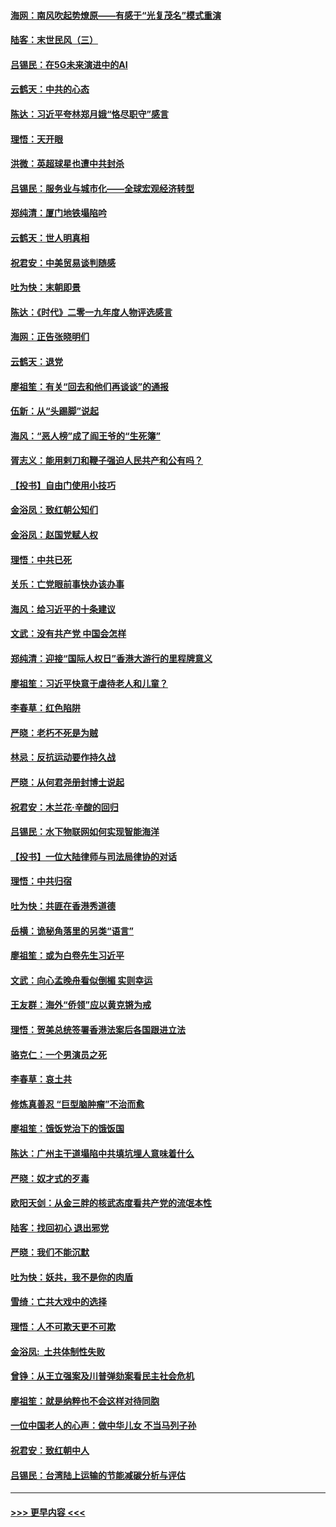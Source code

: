#### [海网：南风吹起势燎原——有感于“光复茂名”模式重演](../pages/nsc993/n11732308.md?t=12191944) 
#### [陆客：末世民风（三）](../pages/nsc993/n11732211.md?t=12191944) 
#### [吕锡民：在5G未来演进中的AI](../pages/nsc993/n11730010.md?t=12191944) 
#### [云鹤天：中共的心态](../pages/nsc993/n11729906.md?t=12191944) 
#### [陈达：习近平夸林郑月娥“恪尽职守”感言](../pages/nsc993/n11729881.md?t=12191944) 
#### [理悟：天开眼](../pages/nsc993/n11729699.md?t=12191944) 
#### [洪微：英超球星也遭中共封杀](../pages/nsc993/n11727243.md?t=12191944) 
#### [吕锡民：服务业与城市化——全球宏观经济转型](../pages/nsc993/n11725845.md?t=12191944) 
#### [郑纯清：厦门地铁塌陷吟](../pages/nsc993/n11725813.md?t=12191944) 
#### [云鹤天：世人明真相](../pages/nsc993/n11725621.md?t=12191944) 
#### [祝君安：中美贸易谈判随感](../pages/nsc993/n11725609.md?t=12191944) 
#### [吐为快：末朝即景](../pages/nsc993/n11723365.md?t=12191944) 
#### [陈达：《时代》二零一九年度人物评选感言](../pages/nsc993/n11723337.md?t=12191944) 
#### [海网：正告张晓明们](../pages/nsc993/n11723228.md?t=12191944) 
#### [云鹤天：退党](../pages/nsc993/n11723056.md?t=12191944) 
#### [廖祖笙：有关“回去和他们再谈谈”的通报](../pages/nsc993/n11722442.md?t=12191944) 
#### [伍新：从“头踢脚”说起](../pages/nsc993/n11722429.md?t=12191944) 
#### [海风：“恶人榜”成了阎王爷的“生死簿”](../pages/nsc993/n11722272.md?t=12191944) 
#### [胥志义：能用剌刀和鞭子强迫人民共产和公有吗？](../pages/nsc993/n11720569.md?t=12191944) 
#### [【投书】自由门使用小技巧](../pages/nsc993/n11720180.md?t=12191944) 
#### [金浴凤：致红朝公知们](../pages/nsc993/n11720563.md?t=12191944) 
#### [金浴凤：赵国党赋人权](../pages/nsc993/n11720533.md?t=12191944) 
#### [理悟：中共已死](../pages/nsc993/n11720233.md?t=12191944) 
#### [关乐：亡党眼前事快办该办事](../pages/nsc993/n11719160.md?t=12191944) 
#### [海风：给习近平的十条建议](../pages/nsc993/n11717616.md?t=12191944) 
#### [文武：没有共产党 中国会怎样](../pages/nsc993/n11717584.md?t=12191944) 
#### [郑纯清：迎接“国际人权日”香港大游行的里程牌意义](../pages/nsc993/n11717417.md?t=12191944) 
#### [廖祖笙：习近平快意于虐待老人和儿童？](../pages/nsc993/n11715313.md?t=12191944) 
#### [李春草：红色陷阱](../pages/nsc993/n11715029.md?t=12191944) 
#### [严晓：老朽不死是为贼](../pages/nsc993/n11712910.md?t=12191944) 
#### [林忌：反抗运动要作持久战](../pages/nsc993/n11712623.md?t=12191944) 
#### [严晓：从何君尧册封博士说起](../pages/nsc993/n11712465.md?t=12191944) 
#### [祝君安：木兰花·辛酸的回归](../pages/nsc993/n11712381.md?t=12191944) 
#### [吕锡民：水下物联网如何实现智能海洋](../pages/nsc993/n11711158.md?t=12191944) 
#### [【投书】一位大陆律师与司法局律协的对话](../pages/nsc993/n11709675.md?t=12191944) 
#### [理悟：中共归宿](../pages/nsc993/n11710059.md?t=12191944) 
#### [吐为快：共匪在香港秀道德](../pages/nsc993/n11709979.md?t=12191944) 
#### [岳横：诡秘角落里的另类“语言”](../pages/nsc993/n11709792.md?t=12191944) 
#### [廖祖笙：或为白卷先生习近平](../pages/nsc993/n11708330.md?t=12191944) 
#### [文武：向心孟晚舟看似倒楣 实则幸运](../pages/nsc993/n11708236.md?t=12191944) 
#### [王友群：海外“侨领”应以黄克锵为戒](../pages/nsc993/n11706176.md?t=12191944) 
#### [理悟：贺美总统签署香港法案后各国跟进立法](../pages/nsc993/n11706853.md?t=12191944) 
#### [骆克仁：一个男演员之死](../pages/nsc993/n11706677.md?t=12191944) 
#### [李春草：哀土共](../pages/nsc993/n11706255.md?t=12191944) 
#### [修炼真善忍 “巨型脑肿瘤”不治而愈](../pages/nsc993/n11705340.md?t=12191944) 
#### [廖祖笙：饿饭党治下的饿饭国](../pages/nsc993/n11705085.md?t=12191944) 
#### [陈达：广州主干道塌陷中共填坑埋人意味着什么](../pages/nsc993/n11705046.md?t=12191944) 
#### [严晓：奴才式的歹毒](../pages/nsc993/n11704826.md?t=12191944) 
#### [欧阳天剑：从金三胖的核武态度看共产党的流氓本性](../pages/nsc993/n11702238.md?t=12191944) 
#### [陆客：找回初心 退出邪党](../pages/nsc993/n11702213.md?t=12191944) 
#### [严晓：我们不能沉默](../pages/nsc993/n11702110.md?t=12191944) 
#### [吐为快：妖共，我不是你的肉盾](../pages/nsc993/n11701366.md?t=12191944) 
#### [雪绮：亡共大戏中的选择](../pages/nsc993/n11699922.md?t=12191944) 
#### [理悟：人不可欺天更不可欺](../pages/nsc993/n11699657.md?t=12191944) 
#### [金浴凤:  土共体制性失败](../pages/nsc993/n11699361.md?t=12191944) 
#### [曾铮：从王立强案及川普弹劾案看民主社会危机](../pages/nsc993/n11699318.md?t=12191944) 
#### [廖祖笙：就是纳粹也不会这样对待同胞](../pages/nsc993/n11697658.md?t=12191944) 
#### [一位中国老人的心声：做中华儿女 不当马列子孙](../pages/nsc993/n11697525.md?t=12191944) 
#### [祝君安：致红朝中人](../pages/nsc993/n11697518.md?t=12191944) 
#### [吕锡民：台湾陆上运输的节能减碳分析与评估](../pages/nsc993/n11694983.md?t=12191944) 

----
#### [ >>> 更早内容 <<< ](../indexes/nsc993-earlier.md)
